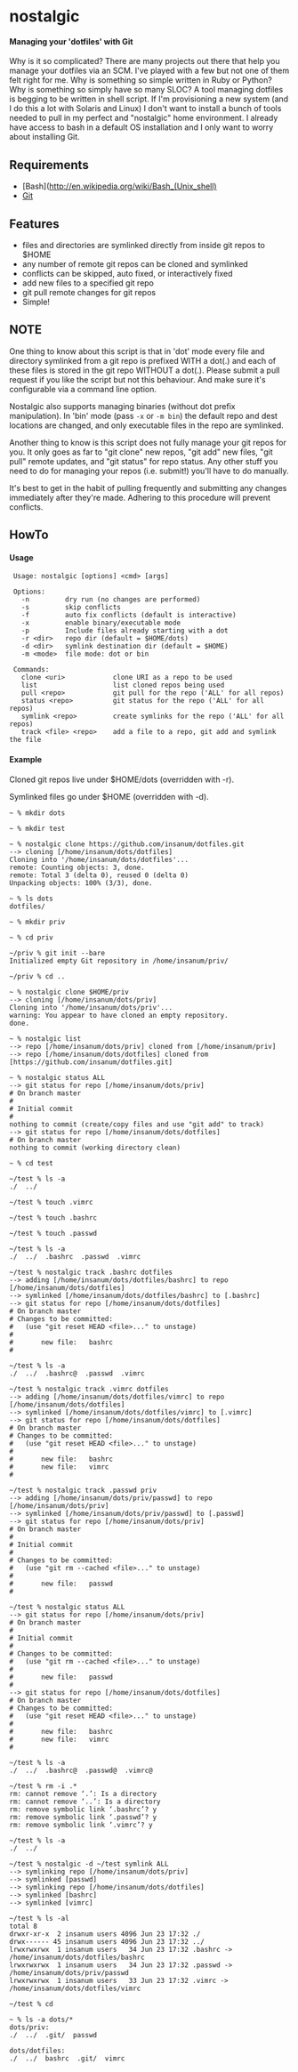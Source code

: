 nostalgic
=========

#### Managing your 'dotfiles' with Git

Why is it so complicated? There are many projects out there that help you
manage your dotfiles via an SCM. I've played with a few but not one of them
felt right for me. Why is something so simple written in Ruby or Python?
Why is something so simply have so many SLOC? A tool managing dotfiles is
begging to be written in shell script. If I'm provisioning a new system (and
I do this a lot with Solaris and Linux) I don't want to install a bunch of
tools needed to pull in my perfect and "nostalgic" home environment. I already
have access to bash in a default OS installation and I only want to worry about
installing Git.

Requirements
------------

 * [Bash](http://en.wikipedia.org/wiki/Bash_(Unix_shell)
 * [Git](http://git-scm.com/)

Features
--------

 * files and directories are symlinked directly from inside git repos to $HOME
 * any number of remote git repos can be cloned and symlinked
 * conflicts can be skipped, auto fixed, or interactively fixed
 * add new files to a specified git repo
 * git pull remote changes for git repos
 * Simple!

NOTE
----

One thing to know about this script is that in 'dot' mode every file and directory symlinked from
a git repo is prefixed WITH a dot(.) and each of these files is stored in the
git repo WITHOUT a dot(.). Please submit a pull request if you like the script
but not this behaviour. And make sure it's configurable via a command line
option.

Nostalgic also supports managing binaries (without dot prefix manipulation).  In 'bin' mode (pass `-x` or `-m bin`)
the default repo and dest locations are changed, and only executable files in the repo are symlinked.

Another thing to know is this script does not fully manage your git repos for
you. It only goes as far to "git clone" new repos, "git add" new files, "git
pull" remote updates, and "git status" for repo status. Any other stuff you
need to do for managing your repos (i.e. submit!) you'll have to do manually.

It's best to get in the habit of pulling frequently and submitting any changes
immediately after they're made. Adhering to this procedure will prevent
conflicts.

HowTo
-----

#### Usage
```
 Usage: nostalgic [options] <cmd> [args]

 Options:
   -n         dry run (no changes are performed)
   -s         skip conflicts
   -f         auto fix conflicts (default is interactive)
   -x         enable binary/executable mode
   -p         Include files already starting with a dot
   -r <dir>   repo dir (default = $HOME/dots)
   -d <dir>   symlink destination dir (default = $HOME)
   -m <mode>  file mode: dot or bin

 Commands:
   clone <uri>            clone URI as a repo to be used
   list                   list cloned repos being used
   pull <repo>            git pull for the repo ('ALL' for all repos)
   status <repo>          git status for the repo ('ALL' for all repos)
   symlink <repo>         create symlinks for the repo ('ALL' for all repos)
   track <file> <repo>    add a file to a repo, git add and symlink the file
```

#### Example

Cloned git repos live under $HOME/dots (overridden with -r).

Symlinked files go under $HOME (overridden with -d).

```
~ % mkdir dots

~ % mkdir test

~ % nostalgic clone https://github.com/insanum/dotfiles.git
--> cloning [/home/insanum/dots/dotfiles]
Cloning into '/home/insanum/dots/dotfiles'...
remote: Counting objects: 3, done.
remote: Total 3 (delta 0), reused 0 (delta 0)
Unpacking objects: 100% (3/3), done.

~ % ls dots
dotfiles/

~ % mkdir priv

~ % cd priv

~/priv % git init --bare
Initialized empty Git repository in /home/insanum/priv/

~/priv % cd ..

~ % nostalgic clone $HOME/priv
--> cloning [/home/insanum/dots/priv]
Cloning into '/home/insanum/dots/priv'...
warning: You appear to have cloned an empty repository.
done.

~ % nostalgic list
--> repo [/home/insanum/dots/priv] cloned from [/home/insanum/priv]
--> repo [/home/insanum/dots/dotfiles] cloned from [https://github.com/insanum/dotfiles.git]

~ % nostalgic status ALL
--> git status for repo [/home/insanum/dots/priv]
# On branch master
#
# Initial commit
#
nothing to commit (create/copy files and use "git add" to track)
--> git status for repo [/home/insanum/dots/dotfiles]
# On branch master
nothing to commit (working directory clean)

~ % cd test

~/test % ls -a
./  ../

~/test % touch .vimrc

~/test % touch .bashrc

~/test % touch .passwd

~/test % ls -a
./  ../  .bashrc  .passwd  .vimrc

~/test % nostalgic track .bashrc dotfiles
--> adding [/home/insanum/dots/dotfiles/bashrc] to repo [/home/insanum/dots/dotfiles]
--> symlinked [/home/insanum/dots/dotfiles/bashrc] to [.bashrc]
--> git status for repo [/home/insanum/dots/dotfiles]
# On branch master
# Changes to be committed:
#   (use "git reset HEAD <file>..." to unstage)
#
#       new file:   bashrc
#

~/test % ls -a
./  ../  .bashrc@  .passwd  .vimrc

~/test % nostalgic track .vimrc dotfiles
--> adding [/home/insanum/dots/dotfiles/vimrc] to repo [/home/insanum/dots/dotfiles]
--> symlinked [/home/insanum/dots/dotfiles/vimrc] to [.vimrc]
--> git status for repo [/home/insanum/dots/dotfiles]
# On branch master
# Changes to be committed:
#   (use "git reset HEAD <file>..." to unstage)
#
#       new file:   bashrc
#       new file:   vimrc
#

~/test % nostalgic track .passwd priv
--> adding [/home/insanum/dots/priv/passwd] to repo [/home/insanum/dots/priv]
--> symlinked [/home/insanum/dots/priv/passwd] to [.passwd]
--> git status for repo [/home/insanum/dots/priv]
# On branch master
#
# Initial commit
#
# Changes to be committed:
#   (use "git rm --cached <file>..." to unstage)
#
#       new file:   passwd
#

~/test % nostalgic status ALL
--> git status for repo [/home/insanum/dots/priv]
# On branch master
#
# Initial commit
#
# Changes to be committed:
#   (use "git rm --cached <file>..." to unstage)
#
#       new file:   passwd
#
--> git status for repo [/home/insanum/dots/dotfiles]
# On branch master
# Changes to be committed:
#   (use "git reset HEAD <file>..." to unstage)
#
#       new file:   bashrc
#       new file:   vimrc
#

~/test % ls -a
./  ../  .bashrc@  .passwd@  .vimrc@

~/test % rm -i .*
rm: cannot remove ‘.’: Is a directory
rm: cannot remove ‘..’: Is a directory
rm: remove symbolic link ‘.bashrc’? y
rm: remove symbolic link ‘.passwd’? y
rm: remove symbolic link ‘.vimrc’? y

~/test % ls -a
./  ../

~/test % nostalgic -d ~/test symlink ALL
--> symlinking repo [/home/insanum/dots/priv]
--> symlinked [passwd]
--> symlinking repo [/home/insanum/dots/dotfiles]
--> symlinked [bashrc]
--> symlinked [vimrc]

~/test % ls -al
total 8
drwxr-xr-x  2 insanum users 4096 Jun 23 17:32 ./
drwx------ 45 insanum users 4096 Jun 23 17:32 ../
lrwxrwxrwx  1 insanum users   34 Jun 23 17:32 .bashrc -> /home/insanum/dots/dotfiles/bashrc
lrwxrwxrwx  1 insanum users   34 Jun 23 17:32 .passwd -> /home/insanum/dots/priv/passwd
lrwxrwxrwx  1 insanum users   33 Jun 23 17:32 .vimrc -> /home/insanum/dots/dotfiles/vimrc

~/test % cd

~ % ls -a dots/*
dots/priv:
./  ../  .git/  passwd

dots/dotfiles:
./  ../  bashrc  .git/  vimrc
```

